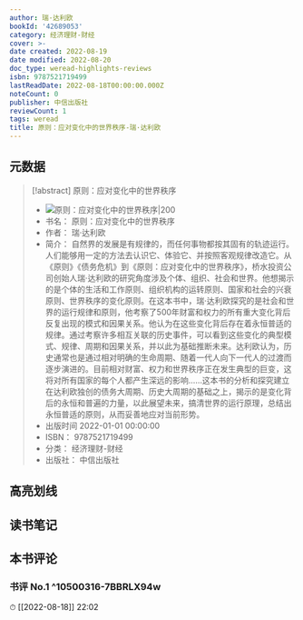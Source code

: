 ```yaml
---
author: 瑞·达利欧
bookId: '42689053'
category: 经济理财-财经
cover: >-
date created: 2022-08-19
date modified: 2022-08-20
doc_type: weread-highlights-reviews
isbn: 9787521719499
lastReadDate: 2022-08-18T00:00:00.000Z
noteCount: 0
publisher: 中信出版社
reviewCount: 1
tags: weread
title: 原则：应对变化中的世界秩序-瑞·达利欧
---
```


## 元数据

> [!abstract] 原则：应对变化中的世界秩序
> - ![ 原则：应对变化中的世界秩序|200](https://wfqqreader-1252317822.image.myqcloud.com/cover/53/42689053/t7_42689053.jpg)
> - 书名： 原则：应对变化中的世界秩序
> - 作者： 瑞·达利欧
> - 简介： 自然界的发展是有规律的，而任何事物都按其固有的轨迹运行。人们能够用一定的方法去认识它、体验它、并按照客观规律改造它。从《原则》《债务危机》到《原则：应对变化中的世界秩序》，桥水投资公司创始人瑞·达利欧的研究角度涉及个体、组织、社会和世界。他想揭示的是个体的生活和工作原则、组织机构的运转原则、国家和社会的兴衰原则、世界秩序的变化原则。在这本书中，瑞·达利欧探究的是社会和世界的运行规律和原则，他考察了500年财富和权力的所有重大变化背后反复出现的模式和因果关系。他认为在这些变化背后存在着永恒普适的规律。通过考察许多相互关联的历史事件，可以看到这些变化的典型模式、规律、周期和因果关系，并以此为基础推断未来。达利欧认为，历史通常也是通过相对明确的生命周期、随着一代人向下一代人的过渡而逐步演进的。目前相对财富、权力和世界秩序正在发生典型的巨变，这将对所有国家的每个人都产生深远的影响……这本书的分析和探究建立在达利欧独创的债务大周期、历史大周期的基础之上，揭示的是变化背后的永恒和普遍的力量，以此展望未来，搞清世界的运行原理，总结出永恒普适的原则，从而妥善地应对当前形势。
> - 出版时间 2022-01-01 00:00:00
> - ISBN： 9787521719499
> - 分类： 经济理财-财经
> - 出版社： 中信出版社

## 高亮划线

## 读书笔记

## 本书评论

### 书评 No.1 ^10500316-7BBRLX94w

⏱ [[2022-08-18]] 22:02
